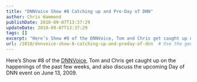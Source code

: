 ```yaml
---
title: "DNNVoice Show #8 Catching up and Pre-Day of DNN"
author: Chris Hammond
publishDate: 2010-09-07T13:37:29
updateDate: 2010-09-07T13:37:29
tags: []
excerpt: "Here’s Show #8 of the DNNVoice, Tom and Chris get caught up on the happenings of the past few weeks, and also discuss the upcoming Day of DNN event on June 13, 2009."
url: /2010/dnnvoice-show-8-catching-up-and-preday-of-dnn  # Use the generated URL with year
---
```

<p>Here’s Show #8 of the <a href="https://www.dnnvoice.com/">DNNVoice</a>, Tom and Chris get caught up on the happenings of the past few weeks, and also discuss the upcoming Day of DNN event on June 13, 2009.</p><img src="https://feeds.feedburner.com/~r/dnnvoice/~4/musjLRaDNHE" height="1" width="1"/>
